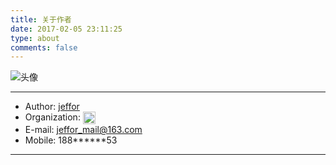 ```yaml
---
title: 关于作者
date: 2017-02-05 23:11:25
type: about
comments: false
---
```


![头像](https://avatars0.githubusercontent.com/u/8755395?v=3&u=8fdbb608a85e62a44c253f15c93266b4c2c3d480&s=100)

---

- Author: [jeffor](https://jeffor.github.io)
- Organization: <a href="https://github.com/eleme" target="_blank" rel="group" class="fancybox" style="border: 0px;"><img style="display: inline; vertical-align: middle;" src="https://avatars1.githubusercontent.com/u/1201438?v=3&amp;s=84" width="20" height="20"></a>
- E-mail: jeffor_mail@163.com
- Mobile: 188\*\*\*\*\*\*53

---

